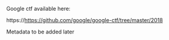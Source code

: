 Google ctf available here: 

https://https://github.com/google/google-ctf/tree/master/2018

Metadata to be added later
